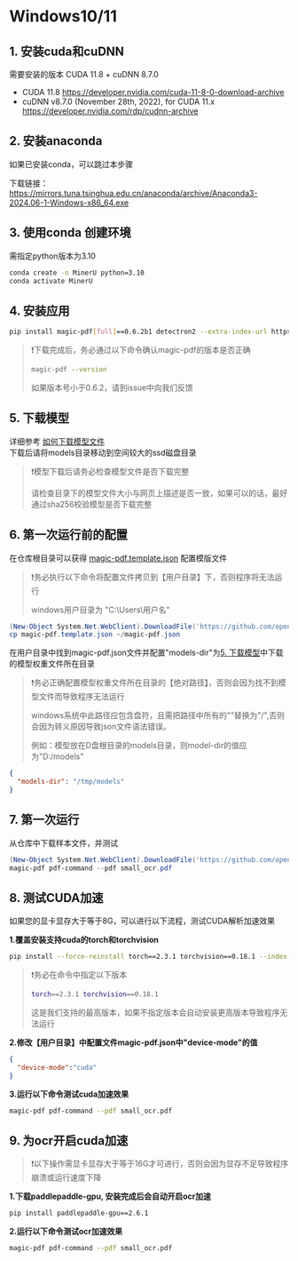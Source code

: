 # Windows10/11

## 1. 安装cuda和cuDNN

需要安装的版本 CUDA 11.8 + cuDNN 8.7.0
- CUDA 11.8 https://developer.nvidia.com/cuda-11-8-0-download-archive
- cuDNN v8.7.0 (November 28th, 2022), for CUDA 11.x https://developer.nvidia.com/rdp/cudnn-archive

## 2. 安装anaconda
如果已安装conda，可以跳过本步骤

下载链接：
https://mirrors.tuna.tsinghua.edu.cn/anaconda/archive/Anaconda3-2024.06-1-Windows-x86_64.exe

## 3. 使用conda 创建环境
需指定python版本为3.10
```bash
conda create -n MinerU python=3.10
conda activate MinerU
```
## 4. 安装应用
```bash
pip install magic-pdf[full]==0.6.2b1 detectron2 --extra-index-url https://wheels.myhloli.com -i https://pypi.tuna.tsinghua.edu.cn/simple
```
> ❗️下载完成后，务必通过以下命令确认magic-pdf的版本是否正确
> 
> ```bash
> magic-pdf --version
>```
> 如果版本号小于0.6.2，请到issue中向我们反馈

## 5. 下载模型
详细参考 [如何下载模型文件](how_to_download_models_zh_cn.md)  
下载后请将models目录移动到空间较大的ssd磁盘目录  
> ❗️模型下载后请务必检查模型文件是否下载完整
> 
> 请检查目录下的模型文件大小与网页上描述是否一致，如果可以的话，最好通过sha256校验模型是否下载完整

## 6. 第一次运行前的配置
在仓库根目录可以获得 [magic-pdf.template.json](../magic-pdf.template.json) 配置模版文件
> ❗️务必执行以下命令将配置文件拷贝到【用户目录】下，否则程序将无法运行
>  
> windows用户目录为 "C:\Users\用户名"
```powershell
(New-Object System.Net.WebClient).DownloadFile('https://github.com/opendatalab/MinerU/raw/master/magic-pdf.template.json', 'magic-pdf.template.json')
cp magic-pdf.template.json ~/magic-pdf.json
```

在用户目录中找到magic-pdf.json文件并配置"models-dir"为[5. 下载模型](#5-下载模型)中下载的模型权重文件所在目录
> ❗️务必正确配置模型权重文件所在目录的【绝对路径】，否则会因为找不到模型文件而导致程序无法运行
> 
> windows系统中此路径应包含盘符，且需把路径中所有的"\"替换为"/",否则会因为转义原因导致json文件语法错误。
> 
> 例如：模型放在D盘根目录的models目录，则model-dir的值应为"D:/models"
```json
{
  "models-dir": "/tmp/models"
}
```

## 7. 第一次运行
从仓库中下载样本文件，并测试
```powershell
(New-Object System.Net.WebClient).DownloadFile('https://github.com/opendatalab/MinerU/raw/master/demo/small_ocr.pdf', 'small_ocr.pdf')
magic-pdf pdf-command --pdf small_ocr.pdf
```

## 8. 测试CUDA加速
如果您的显卡显存大于等于8G，可以进行以下流程，测试CUDA解析加速效果

**1.覆盖安装支持cuda的torch和torchvision**
```bash
pip install --force-reinstall torch==2.3.1 torchvision==0.18.1 --index-url https://download.pytorch.org/whl/cu118
```
> ❗️务必在命令中指定以下版本
> ```bash
> torch==2.3.1 torchvision==0.18.1 
> ```
> 这是我们支持的最高版本，如果不指定版本会自动安装更高版本导致程序无法运行

**2.修改【用户目录】中配置文件magic-pdf.json中"device-mode"的值**
```json
{
  "device-mode":"cuda"
}
```
**3.运行以下命令测试cuda加速效果**
```bash
magic-pdf pdf-command --pdf small_ocr.pdf
```

## 9. 为ocr开启cuda加速
> ❗️以下操作需显卡显存大于等于16G才可进行，否则会因为显存不足导致程序崩溃或运行速度下降

**1.下载paddlepaddle-gpu, 安装完成后会自动开启ocr加速**
```bash
pip install paddlepaddle-gpu==2.6.1
```
**2.运行以下命令测试ocr加速效果**
```bash
magic-pdf pdf-command --pdf small_ocr.pdf
```


